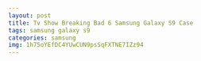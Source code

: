 ```yaml
---
layout: post
title: Tv Show Breaking Bad 6 Samsung Galaxy S9 Case
tags: samsung galaxy s9
categories: samsung
img: 1h75oYEfDC4YUwCUN9psSqFXTNE7IZz94
---
```

